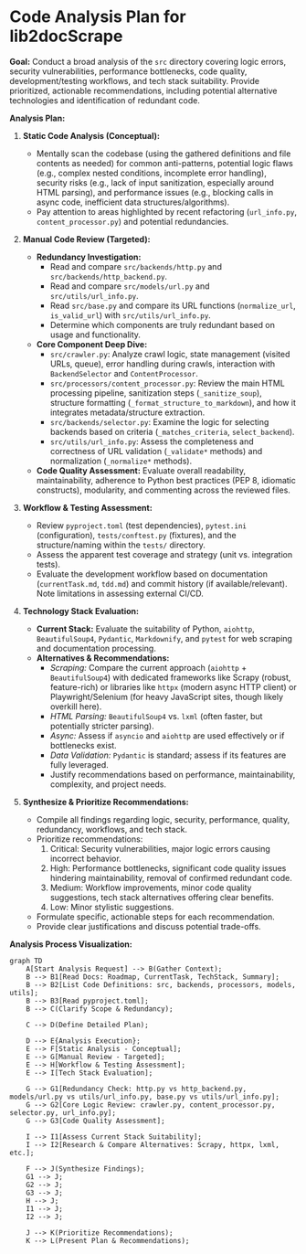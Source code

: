 # Code Analysis Plan for lib2docScrape

**Goal:** Conduct a broad analysis of the `src` directory covering logic errors, security vulnerabilities, performance bottlenecks, code quality, development/testing workflows, and tech stack suitability. Provide prioritized, actionable recommendations, including potential alternative technologies and identification of redundant code.

**Analysis Plan:**

1.  **Static Code Analysis (Conceptual):**
    *   Mentally scan the codebase (using the gathered definitions and file contents as needed) for common anti-patterns, potential logic flaws (e.g., complex nested conditions, incomplete error handling), security risks (e.g., lack of input sanitization, especially around HTML parsing), and performance issues (e.g., blocking calls in async code, inefficient data structures/algorithms).
    *   Pay attention to areas highlighted by recent refactoring (`url_info.py`, `content_processor.py`) and potential redundancies.

2.  **Manual Code Review (Targeted):**
    *   **Redundancy Investigation:**
        *   Read and compare `src/backends/http.py` and `src/backends/http_backend.py`.
        *   Read and compare `src/models/url.py` and `src/utils/url_info.py`.
        *   Read `src/base.py` and compare its URL functions (`normalize_url`, `is_valid_url`) with `src/utils/url_info.py`.
        *   Determine which components are truly redundant based on usage and functionality.
    *   **Core Component Deep Dive:**
        *   `src/crawler.py`: Analyze crawl logic, state management (visited URLs, queue), error handling during crawls, interaction with `BackendSelector` and `ContentProcessor`.
        *   `src/processors/content_processor.py`: Review the main HTML processing pipeline, sanitization steps (`_sanitize_soup`), structure formatting (`_format_structure_to_markdown`), and how it integrates metadata/structure extraction.
        *   `src/backends/selector.py`: Examine the logic for selecting backends based on criteria (`_matches_criteria`, `select_backend`).
        *   `src/utils/url_info.py`: Assess the completeness and correctness of URL validation (`_validate*` methods) and normalization (`_normalize*` methods).
    *   **Code Quality Assessment:** Evaluate overall readability, maintainability, adherence to Python best practices (PEP 8, idiomatic constructs), modularity, and commenting across the reviewed files.

3.  **Workflow & Testing Assessment:**
    *   Review `pyproject.toml` (test dependencies), `pytest.ini` (configuration), `tests/conftest.py` (fixtures), and the structure/naming within the `tests/` directory.
    *   Assess the apparent test coverage and strategy (unit vs. integration tests).
    *   Evaluate the development workflow based on documentation (`currentTask.md`, `tdd.md`) and commit history (if available/relevant). Note limitations in assessing external CI/CD.

4.  **Technology Stack Evaluation:**
    *   **Current Stack:** Evaluate the suitability of Python, `aiohttp`, `BeautifulSoup4`, `Pydantic`, `Markdownify`, and `pytest` for web scraping and documentation processing.
    *   **Alternatives & Recommendations:**
        *   *Scraping:* Compare the current approach (`aiohttp` + `BeautifulSoup4`) with dedicated frameworks like Scrapy (robust, feature-rich) or libraries like `httpx` (modern async HTTP client) or Playwright/Selenium (for heavy JavaScript sites, though likely overkill here).
        *   *HTML Parsing:* `BeautifulSoup4` vs. `lxml` (often faster, but potentially stricter parsing).
        *   *Async:* Assess if `asyncio` and `aiohttp` are used effectively or if bottlenecks exist.
        *   *Data Validation:* `Pydantic` is standard; assess if its features are fully leveraged.
        *   Justify recommendations based on performance, maintainability, complexity, and project needs.

5.  **Synthesize & Prioritize Recommendations:**
    *   Compile all findings regarding logic, security, performance, quality, redundancy, workflows, and tech stack.
    *   Prioritize recommendations:
        1.  Critical: Security vulnerabilities, major logic errors causing incorrect behavior.
        2.  High: Performance bottlenecks, significant code quality issues hindering maintainability, removal of confirmed redundant code.
        3.  Medium: Workflow improvements, minor code quality suggestions, tech stack alternatives offering clear benefits.
        4.  Low: Minor stylistic suggestions.
    *   Formulate specific, actionable steps for each recommendation.
    *   Provide clear justifications and discuss potential trade-offs.

**Analysis Process Visualization:**

```mermaid
graph TD
    A[Start Analysis Request] --> B(Gather Context);
    B --> B1[Read Docs: Roadmap, CurrentTask, TechStack, Summary];
    B --> B2[List Code Definitions: src, backends, processors, models, utils];
    B --> B3[Read pyproject.toml];
    B --> C(Clarify Scope & Redundancy);

    C --> D(Define Detailed Plan);

    D --> E{Analysis Execution};
    E --> F[Static Analysis - Conceptual];
    E --> G[Manual Review - Targeted];
    E --> H[Workflow & Testing Assessment];
    E --> I[Tech Stack Evaluation];

    G --> G1[Redundancy Check: http.py vs http_backend.py, models/url.py vs utils/url_info.py, base.py vs utils/url_info.py];
    G --> G2[Core Logic Review: crawler.py, content_processor.py, selector.py, url_info.py];
    G --> G3[Code Quality Assessment];

    I --> I1[Assess Current Stack Suitability];
    I --> I2[Research & Compare Alternatives: Scrapy, httpx, lxml, etc.];

    F --> J(Synthesize Findings);
    G1 --> J;
    G2 --> J;
    G3 --> J;
    H --> J;
    I1 --> J;
    I2 --> J;

    J --> K(Prioritize Recommendations);
    K --> L(Present Plan & Recommendations);